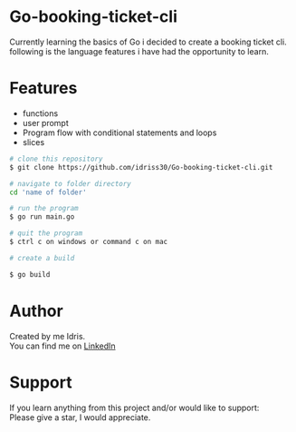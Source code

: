 # Go-booking-ticket-cli

Currently learning the basics of Go i decided to create a booking ticket cli.
following is the language features i have had the opportunity to learn.

# Features

- functions
- user prompt
- Program flow with conditional statements and loops
- slices

```bash
# clone this repository
$ git clone https://github.com/idriss30/Go-booking-ticket-cli.git

# navigate to folder directory
cd 'name of folder'

# run the program
$ go run main.go

# quit the program
$ ctrl c on windows or command c on mac

# create a build

$ go build


```

# Author

Created by me Idris.</br>
You can find me on [LinkedIn](https://www.linkedin.com/in/idrissciss/)

# Support

If you learn anything from this project and/or would like to support:</br>
Please give a star, I would appreciate.</br>

